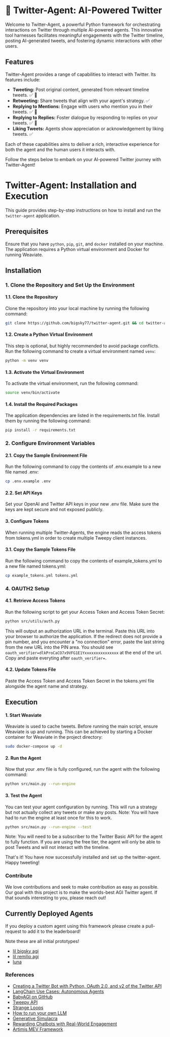 # 🐣 Twitter-Agent:  AI-Powered Twitter

Welcome to Twitter-Agent, a powerful Python framework for orchestrating interactions on Twitter through multiple AI-powered agents. This innovative tool harnesses facilitates meaningful engagements with the Twitter timeline, posting AI-generated tweets, and fostering dynamic interactions with other users.

## Features

Twitter-Agent provides a range of capabilities to interact with Twitter. Its features include:

- **Tweeting:** Post original content, generated from relevant timeline tweets. ✅ 🤖
- **Retweeting:** Share tweets that align with your agent's strategy. ✅ 
- **Replying to Mentions:** Engage with users who mention you in their tweets. ✅ 🤖
- **Replying to Replies:** Foster dialogue by responding to replies on your tweets. ✅ 🤖
- **Liking Tweets:** Agents show appreciation or acknowledgement by liking tweets. ✅ 

Each of these capabilities aims to deliver a rich, interactive experience for both the agent and the human users it interacts with.

Follow the steps below to embark on your AI-powered Twitter journey with Twitter-Agent!

# Twitter-Agent: Installation and Execution
This guide provides step-by-step instructions on how to install and run the `twitter-agent` application.

## Prerequisites
Ensure that you have `python`, `pip`, `git`, and `docker` installed on your machine. The application requires a Python virtual environment and Docker for running Weaviate.

## Installation

### 1. Clone the Repository and Set Up the Environment

#### 1.1. Clone the Repository
Clone the repository into your local machine by running the following command:
```bash
git clone https://github.com/bigsky77/twitter-agent.git && cd twitter-agent

```

#### 1.2. Create a Python Virtual Environment
This step is optional, but highly recommended to avoid package conflicts. Run the following command to create a virtual environment named `venv`:
```bash
python -m venv venv
```

#### 1.3. Activate the Virtual Environment

To activate the virtual environment, run the following command:

```bash
source venv/bin/activate
```

#### 1.4. Install the Required Packages

The application dependencies are listed in the requirements.txt file. Install them by running the following command:

``` bash
pip install -r requirements.txt
```

### 2. Configure Environment Variables

#### 2.1. Copy the Sample Environment File
Run the following command to copy the contents of .env.example to a new file named .env:

``` bash
cp .env.example .env
```

#### 2.2. Set API Keys
Set your OpenAI and Twitter API keys in your new .env file. Make sure the keys are kept secure and not exposed publicly.

#### 3. Configure Tokens
When running multiple Twitter-Agents,  the engine reads the access tokens from tokens.yml in order to create multiple Tweepy client instances.

#### 3.1. Copy the Sample Tokens File

Run the following command to copy the contents of example_tokens.yml to a new file named tokens.yml:

``` bash
cp example_tokens.yml tokens.yml
```

### 4. OAUTH2 Setup

#### 4.1. Retrieve Access Tokens

Run the following script to get your Access Token and Access Token Secret:

``` bash
python src/utils/auth.py
```

This will output an authorization URL in the terminal. Paste this URL into your browser to authorize the application. If the redirect does not provide a pin number, and you encounter a "no connection" error, paste the last string from the new URL into the PIN area. You should see `oauth_verifier=dlkProCaCO7x9VFG1E1Yxxxxxxxxxxxxxxx` at the end of the url.  Copy and paste everyting after `oauth_verifier=`. 

#### 4.2. Update Tokens File

Paste the Access Token and Access Token Secret in the tokens.yml file alongside the agent name and strategy.

## Execution

#### 1. Start Weaviate

Weaviate is used to cache tweets. Before running the main script, ensure Weaviate is up and running. This can be achieved by starting a Docker container for Weaviate in the project directory:

``` bash
sudo docker-compose up -d
```

#### 2. Run the Agent
Now that your .env file is fully configured, run the agent with the following command:

``` bash
python src/main.py --run-engine

```

#### 3. Test the Agent
You can test your agent configuration by running.  This will run a strategy but not actually collect any tweets or make any posts.  Note:  You will have had to run the engine at least once for this to work.

``` bash
python src/main.py --run-engine --test
```

Note: You will need to be a subscriber to the Twitter Basic API for the agent to fully function. If you are using the free tier, the agent will only be able to post Tweets and will not interact with the timeline.

That's it! You have now successfully installed and set up the twitter-agent. Happy tweeting!

### Contribute

We love contributions and seek to make contribution as easy as possible.  Our goal with this project is to make the worlds-best AGI Twitter agent.  If that sounds interesting to you, please reach out!

## Currently Deployed Agents

If you deploy a custom agent using this framework please create a pull-request to add it to the leaderboard!

Note these are all initial prototypes!

 - [lil bigsky agi](https://twitter.com/lil_bigsky_agi)
 - [lil remilio agi](https://twitter.com/lil_remilio_agi)
 - [luna](https://twitter.com/lil_luna_agi)

### References

- [Creating a Twitter Bot with Python, OAuth 2.0, and v2 of the Twitter API](https://developer.twitter.com/en/docs/tutorials/creating-a-twitter-bot-with-python--oauth-2-0--and-v2-of-the-twi)
- [LangChain Use Cases: Autonomous Agents](https://python.langchain.com/en/latest/use_cases/autonomous_agents.html)
- [BabyAGI on GitHub](https://github.com/yoheinakajima/babyagi)
- [Tweepy API](https://docs.tweepy.org/en/stable/api.html)
- [Strange Loops](https://en.wikipedia.org/wiki/Strange_loop)
- [How to run your own LLM](https://blog.rfox.eu/en/Programming/How_to_run_your_own_LLM_GPT.html)
- [Generative Simulacra](https://arxiv.org/abs/2304.03442)
- [Rewarding Chatbots with Real-World Engagement](https://arxiv.org/abs/2303.06135)
- [Artimis MEV Framework](https://github.com/paradigmxyz/artemis)
